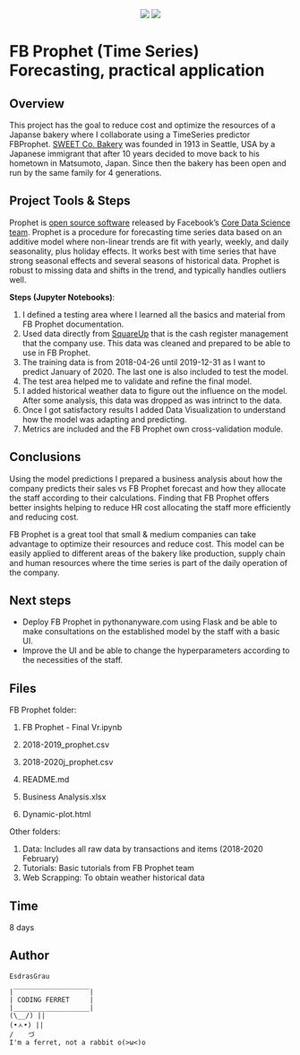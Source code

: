 <div style="text-align:center"><img src="https://user-images.githubusercontent.com/23629340/40541063-a07a0a8a-601a-11e8-91b5-2f13e4e6b441.png" /> <img src="https://www.sweet-bakery.co.jp/sites/default/files/logo.png" /></div>



# FB Prophet (Time Series) Forecasting, practical application

## Overview

This project has the goal to reduce cost and optimize the resources of a Japanse bakery where I collaborate using a TimeSeries predictor FBProphet. [SWEET Co. Bakery](https://www.sweet-bakery.co.jp/) was founded in 1913 in Seattle, USA by a Japanese immigrant that after 10 years decided to move back to his hometown in Matsumoto, Japan. Since then the bakery has been open and run by the same family for 4 generations. 



## Project Tools & Steps

Prophet is [open source software](https://code.facebook.com/projects/) released by Facebook’s [Core Data Science team](https://research.fb.com/category/data-science/).  Prophet is a procedure for forecasting time series data based on an additive model where non-linear trends are fit with yearly, weekly, and daily seasonality, plus holiday effects. It works best with time series that have strong seasonal effects and several seasons of historical data. Prophet is robust to missing data and shifts in the trend, and typically handles outliers well.

**Steps (Jupyter Notebooks)**:

1. I defined a testing area where I learned all the basics and material from FB Prophet documentation. 
2. Used data directly from [SquareUp](http://squareup.com/) that is the cash register management that the company use. This data was cleaned and prepared to be able to use in FB Prophet.
3. The training data is from 2018-04-26 until 2019-12-31 as I want to predict January of 2020.  The last one is also included to test the model.
4. The test area helped me to validate and refine the final model.
5. I added historical weather data to figure out the influence on the model. After some analysis, this data was dropped as was intrinct to the data.
6. Once I got satisfactory results I added Data Visualization to understand how the model was adapting and predicting.
7. Metrics are included and the FB Prophet own cross-validation module.



## Conclusions

Using the model predictions I prepared a business analysis about how the company predicts their sales vs FB Prophet forecast and how they allocate the staff according to their calculations. Finding that FB Prophet offers better insights helping to reduce HR cost allocating the staff more efficiently and reducing cost.

FB Prophet is a great tool that small & medium companies can take advantage to optimize their resources and reduce cost. This model can be easily applied to different areas of the bakery like production, supply chain and human resources where the time series is part of the daily operation of the company. 

## Next steps

- Deploy FB Prophet in pythonanyware.com using Flask and be able to make consultations on the established model by the staff with a basic UI.
- Improve the UI and be able to change the hyperparameters according to the necessities of the staff.



## Files 

FB Prophet folder:

1. FB Prophet - Final Vr.ipynb

2. 2018-2019_prophet.csv

3. 2018-2020j_prophet.csv

4. README.md

5. Business Analysis.xlsx

6. Dynamic-plot.html

Other folders:

1. Data: Includes all raw data by transactions and items (2018-2020 February)
2. Tutorials: Basic tutorials from FB Prophet team
3. Web Scrapping: To obtain weather historical data 

## Time 

8 days

## Author

`EsdrasGrau`

```
|‾‾‾‾‾‾‾‾‾‾‾‾‾‾‾‾‾‾‾|
| CODING FERRET     |
|___________________|
(\__/) || 
(•ㅅ•) || 
/ 　 づ
I'm a ferret, not a rabbit o(>ω<)o 
```
